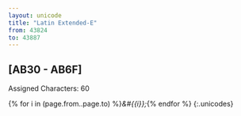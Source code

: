 ```yaml
---
layout: unicode
title: "Latin Extended-E"
from: 43824
to: 43887
---
```


## 	[AB30 - AB6F]

Assigned Characters: 60

{% for i in (page.from..page.to) %}<i>&#{{i}};</i>{% endfor %}
{:.unicodes}
